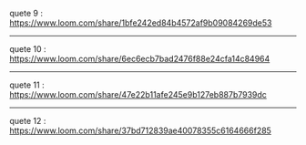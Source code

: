 quete 9 : https://www.loom.com/share/1bfe242ed84b4572af9b09084269de53

-------------------------------------------------------------

quete 10 : https://www.loom.com/share/6ec6ecb7bad2476f88e24cfa14c84964

------------------------------------------------------------------------

quete 11 : https://www.loom.com/share/47e22b11afe245e9b127eb887b7939dc

------------------------------------------------------------------

quete 12 : https://www.loom.com/share/37bd712839ae40078355c6164666f285
